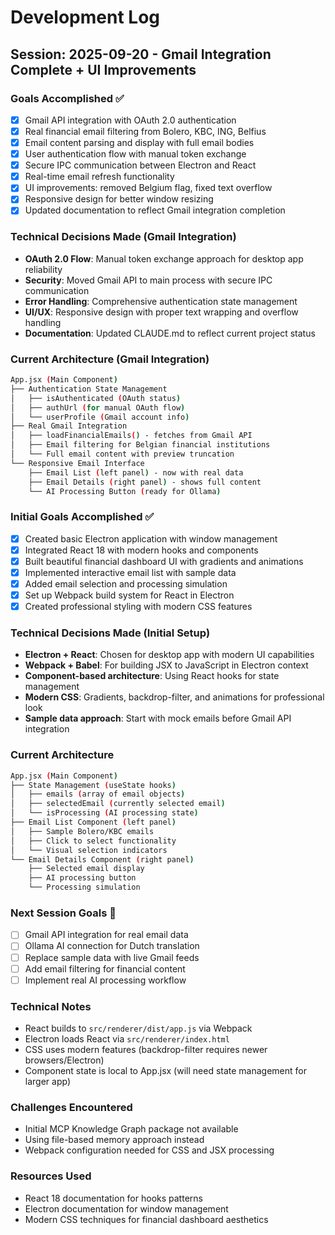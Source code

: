 # Development Log

## Session: 2025-09-20 - Gmail Integration Complete + UI Improvements

### Goals Accomplished ✅

- [x] Gmail API integration with OAuth 2.0 authentication
- [x] Real financial email filtering from Bolero, KBC, ING, Belfius
- [x] Email content parsing and display with full email bodies
- [x] User authentication flow with manual token exchange
- [x] Secure IPC communication between Electron and React
- [x] Real-time email refresh functionality
- [x] UI improvements: removed Belgium flag, fixed text overflow
- [x] Responsive design for better window resizing
- [x] Updated documentation to reflect Gmail integration completion

### Technical Decisions Made (Gmail Integration)

- **OAuth 2.0 Flow**: Manual token exchange approach for desktop app reliability
- **Security**: Moved Gmail API to main process with secure IPC communication
- **Error Handling**: Comprehensive authentication state management
- **UI/UX**: Responsive design with proper text wrapping and overflow handling
- **Documentation**: Updated CLAUDE.md to reflect current project status

### Current Architecture (Gmail Integration)

```bash
App.jsx (Main Component)
├── Authentication State Management
│   ├── isAuthenticated (OAuth status)
│   ├── authUrl (for manual OAuth flow)
│   └── userProfile (Gmail account info)
├── Real Gmail Integration
│   ├── loadFinancialEmails() - fetches from Gmail API
│   ├── Email filtering for Belgian financial institutions
│   └── Full email content with preview truncation
└── Responsive Email Interface
    ├── Email List (left panel) - now with real data
    ├── Email Details (right panel) - shows full content
    └── AI Processing Button (ready for Ollama)
```

### Initial Goals Accomplished ✅

- [x] Created basic Electron application with window management
- [x] Integrated React 18 with modern hooks and components
- [x] Built beautiful financial dashboard UI with gradients and animations
- [x] Implemented interactive email list with sample data
- [x] Added email selection and processing simulation
- [x] Set up Webpack build system for React in Electron
- [x] Created professional styling with modern CSS features

### Technical Decisions Made (Initial Setup)

- **Electron + React**: Chosen for desktop app with modern UI capabilities
- **Webpack + Babel**: For building JSX to JavaScript in Electron context
- **Component-based architecture**: Using React hooks for state management
- **Modern CSS**: Gradients, backdrop-filter, and animations for professional look
- **Sample data approach**: Start with mock emails before Gmail API integration

### Current Architecture

```bash
App.jsx (Main Component)
├── State Management (useState hooks)
│   ├── emails (array of email objects)
│   ├── selectedEmail (currently selected email)
│   └── isProcessing (AI processing state)
├── Email List Component (left panel)
│   ├── Sample Bolero/KBC emails
│   ├── Click to select functionality
│   └── Visual selection indicators
└── Email Details Component (right panel)
    ├── Selected email display
    ├── AI processing button
    └── Processing simulation
```

### Next Session Goals 🎯

- [ ] Gmail API integration for real email data
- [ ] Ollama AI connection for Dutch translation
- [ ] Replace sample data with live Gmail feeds
- [ ] Add email filtering for financial content
- [ ] Implement real AI processing workflow

### Technical Notes

- React builds to `src/renderer/dist/app.js` via Webpack
- Electron loads React via `src/renderer/index.html`
- CSS uses modern features (backdrop-filter requires newer browsers/Electron)
- Component state is local to App.jsx (will need state management for larger app)

### Challenges Encountered

- Initial MCP Knowledge Graph package not available
- Using file-based memory approach instead
- Webpack configuration needed for CSS and JSX processing

### Resources Used

- React 18 documentation for hooks patterns
- Electron documentation for window management
- Modern CSS techniques for financial dashboard aesthetics
